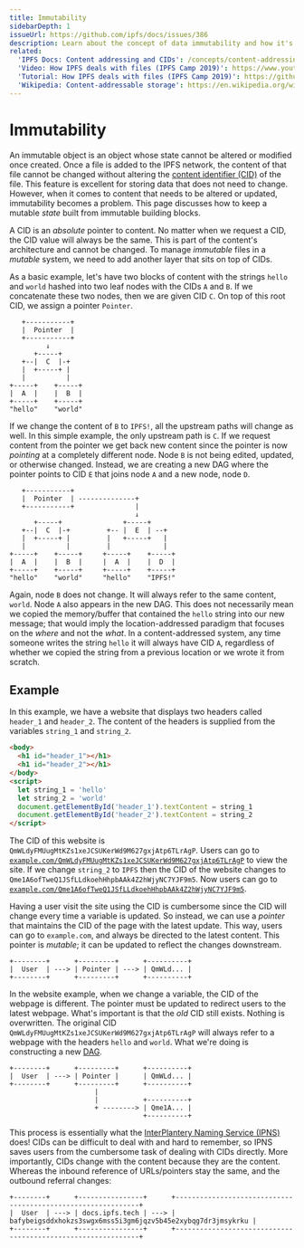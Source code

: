 ```yaml
---
title: Immutability
sidebarDepth: 1
issueUrl: https://github.com/ipfs/docs/issues/386
description: Learn about the concept of data immutability and how it's critical to how IPFS works.
related:
  'IPFS Docs: Content addressing and CIDs': /concepts/content-addressing/
  'Video: How IPFS deals with files (IPFS Camp 2019)': https://www.youtube.com/watch?v=Z5zNPwMDYGg
  'Tutorial: How IPFS deals with files (IPFS Camp 2019)': https://github.com/ipfs/camp/tree/master/CORE_AND_ELECTIVE_COURSES/CORE_COURSE_A
  'Wikipedia: Content-addressable storage': https://en.wikipedia.org/wiki/Content-addressable_storage
---
```


# Immutability

An immutable object is an object whose state cannot be altered or modified once created. Once a file is added to the IPFS network, the content of that file cannot be changed without altering the [content identifier (CID)](../concepts/content-addressing.md) of the file. This feature is excellent for storing data that does not need to change. However, when it comes to content that needs to be altered or updated, immutability becomes a problem. This page discusses how to keep a mutable _state_ built from immutable building blocks.

A CID is an _absolute_ pointer to content. No matter when we request a CID, the CID value will always be the same. This is part of the content's architecture and cannot be changed. To manage _immutable_ files in a _mutable_ system, we need to add another layer that sits on top of CIDs.

As a basic example, let's have two blocks of content with the strings `hello` and `world` hashed into two leaf nodes with the CIDs `A` and `B`. If we concatenate these two nodes, then we are given CID `C`. On top of this root CID, we assign a pointer `Pointer`.

```shell
   +-----------+
   |  Pointer  |
   +-----------+
         ↓
      +-----+
   +--|  C  |-+
   |  +-----+ |
   |          |
+-----+    +-----+
|  A  |    |  B  |
+-----+    +-----+
"hello"    "world"
```

If we change the content of `B` to `IPFS!`, all the upstream paths will change as well. In this simple example, the only upstream path is `C`. If we request content from the pointer we get back new content since the pointer is now _pointing_ at a completely different node. Node `B` is not being edited, updated, or otherwise changed. Instead, we are creating a new DAG where the pointer points to CID `E` that joins node `A` and a new node, node `D`.

```shell
   +-----------+
   |  Pointer  | --------------+
   +-----------+               |
                               ↓
      +-----+               +-----+
   +--|  C  |-+         +-- |  E  | --+
   |  +-----+ |         |   +-----+   |
   |          |         |             |
+-----+    +-----+     +-----+    +-----+
|  A  |    |  B  |     |  A  |    |  D  |
+-----+    +-----+     +-----+    +-----+
"hello"    "world"     "hello"    "IPFS!"
```

Again, node `B` does not change. It will always refer to the same content, `world`. Node `A` also appears in the new DAG. This does not necessarily mean we copied the memory/buffer that contained the `hello` string into our new message; that would imply the location-addressed paradigm that focuses on the _where_ and not the _what_. In a content-addressed system, any time someone writes the string `hello` it will always have CID `A`, regardless of whether we copied the string from a previous location or we wrote it from scratch.

## Example

In this example, we have a website that displays two headers called `header_1` and `header_2`. The content of the headers is supplied from the variables `string_1` and `string_2`.

```html
<body>
  <h1 id="header_1"></h1>
  <h1 id="header_2"></h1>
</body>
<script>
  let string_1 = 'hello'
  let string_2 = 'world'
  document.getElementById('header_1').textContent = string_1
  document.getElementById('header_2').textContent = string_2
</script>
```

The CID of this website is `QmWLdyFMUugMtKZs1xeJCSUKerWd9M627gxjAtp6TLrAgP`. Users can go to [`example.com/QmWLdyFMUugMtKZs1xeJCSUKerWd9M627gxjAtp6TLrAgP`](https://gateway.pinata.cloud/ipfs/QmWLdyFMUugMtKZs1xeJCSUKerWd9M627gxjAtp6TLrAgP) to view the site. If we change `string_2` to `IPFS` then the CID of the website changes to `Qme1A6ofTweQ1JSfLLdkoehHhpbAAk4Z2hWjyNC7YJF9m5`. Now users can go to [`example.com/Qme1A6ofTweQ1JSfLLdkoehHhpbAAk4Z2hWjyNC7YJF9m5`](https://gateway.pinata.cloud/ipfs/Qme1A6ofTweQ1JSfLLdkoehHhpbAAk4Z2hWjyNC7YJF9m5).

Having a user visit the site using the CID is cumbersome since the CID will change every time a variable is updated. So instead, we can use a _pointer_ that maintains the CID of the page with the latest update. This way, users can go to `example.com`, and always be directed to the latest content. This pointer is _mutable_; it can be updated to reflect the changes downstream.

```shell
+--------+      +---------+      +----------+
|  User  | ---> | Pointer | ---> | QmWLd... |
+--------+      +---------+      +----------+
```

In the website example, when we change a variable, the CID of the webpage is different. The pointer must be updated to redirect users to the latest webpage. What's important is that the _old_ CID still exists. Nothing is overwritten. The original CID `QmWLdyFMUugMtKZs1xeJCSUKerWd9M627gxjAtp6TLrAgP` will always refer to a webpage with the headers `hello` and `world`. What we're doing is constructing a new [DAG](../concepts/merkle-dag.md).

```shell
+--------+      +---------+      +----------+
|  User  | ---> | Pointer |      | QmWLd... |
+--------+      +---------+      +----------+
                     |
                     |           +----------+
                     + --------> | Qme1A... |
                                 +----------+
```

This process is essentially what the [InterPlantery Naming Service (IPNS)](../concepts/ipns.md) does! CIDs can be difficult to deal with and hard to remember, so IPNS saves users from the cumbersome task of dealing with CIDs directly. More importantly, CIDs change with the content because they are the content. Whereas the inbound reference of URLs/pointers stay the same, and the outbound referral changes:

```shell
+--------+      +----------------+      +-------------------------------------------------------------+
|  User  | ---> | docs.ipfs.tech | ---> | bafybeigsddxhokzs3swgx6mss5i3gm6jqzv5b45e2xybqg7dr3jmsykrku |
+--------+      +----------------+      +-------------------------------------------------------------+
```
